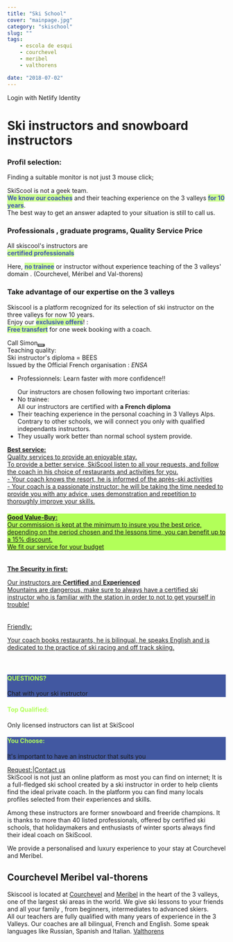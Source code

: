 ```yaml
---
title: "Ski School"
cover: "mainpage.jpg"
category: "skischool"
slug: ""
tags:
    - escola de esqui
    - courchevel
    - meribel
    - valthorens

date: "2018-07-02"
---
```



  <div data-netlify-identity-button>Login with Netlify Identity</div>

# Ski instructors and snowboard instructors

<div class="md-grid md-grid--no-spacing md-cell--middle">

<div class="md-paper md-paper--1 md-grid md-cell md-cell--4 md-cell--8-tablet">
<imgtest data="guide.png" height="75" width="200px" directory="pages" alt="Courchevel"></imgtest>
<div class="md-grid md-cell--6-tablet">
 <h3 class="h3 mb3">Profil selection:</h3>
  <p>Finding a suitable monitor is not just 3 mouse click;</p> <p>SkiScool is not a geek team.<br> <b style="color:#3f51b5;background-color:#ccff90">We know our coaches</b> and their teaching experience on the 3 valleys <b style="color:#3f51b5;background-color:#ccff90">for 10 years</b>. <br>The best way to get an answer adapted to your situation is still to call us.</p>
  </div>
</div>
 

<div class="md-paper md-paper--1 md-grid md-cell md-cell--4 md-cell--8-tablet">
 <imgtest data="certified.png" height="75" width="200px" directory="pages" alt="Courchevel"></imgtest>
 <div class="md-grid md-cell--6-tablet">
<h3>Professionals , graduate programs, Quality Service Price</h3>
 <p>All skiscool's instructors are <br><b style="color:#3f51b5;background-color:#ccff90">certified professionals</b></p>
 <p>Here, <b style="color:#3f51b5;background-color:#ccff90">no trainee</b> or instructor without experience teaching of the 3 valleys' domain .  (Courchevel, Méribel and Val-thorens)</p>
</div>
</div>
 

<div class="md-paper md-paper--1 md-grid md-cell md-cell--4 md-cell--8-tablet">
  <imgtest data="years-experience.png" height="75" width="200px" directory="pages" alt="Courchevel"></imgtest>
<div class="md-grid md-cell--6-tablet">
  <h3>Take advantage of our expertise on the 3 valleys</h3> <p>Skiscool is a platform recognized for its selection of ski instructor on the three valleys for now 10 years.<br> Enjoy our <b style="color:#3f51b5;background-color:#ccff90">exclusive offers</b>! :<br> <b style="color:#3f51b5;background-color:#ccff90">Free transfert</b> for one week booking with a coach.</p>
  </div> 
</div> 

<div class="md-grid md-grid--no-spacing md-cell--middle">
 <div style="flex-direction: column;width: 120px;" class="md-paper md-paper--1 md-grid md-cell md-cell--8">Call Simon<a href="tel:France+33675505209" class=" h2 black"><button tabindex="0" class="c48 c49 c35 c39" role="button" type="button" style="height: auto; background-color: transparent;">
 <div class="mr1 fa-stack-big">
 <i class="fa fa-circle fa-stack-8x gray" style="color: rgb(178, 255, 89);"></i><i class="fa fa-phone fa-stack-4x navy"></i></div></button></a>
 </div>
</div>


<div style="flex-direction: column;" class="md-grid md-cell md-cell--12">
<a title="La qualité d'enseignement" style="display: flex; flex-direction: row;">
<imgtest data="certified.png" height="75" width="300px" directory="pages" alt="Courchevel"></imgtest>
<div>
<span>
Teaching quality: <br>Ski instructor's diploma = BEES <br>
<span classname="h6"> Issued by the Official French organisation :  <em>ENSA</em></span><i class="fa fa-question-circle-o"></i></span>
<ul><li>Professionnels: Learn faster with more confidence!!</li> </ul>
<ul>Our instructors are chosen following two important criterias:
<li>No trainee: <br>All our instructors are certified with <b>a French diploma</b></li>
<li>Their teaching experience in the personal coaching in 3 Valleys Alps. Contrary to other schools, we will connect you only with qualified independants instructors. </li>
<li>They usually work better than normal school system provide</b>.</li>
</div>
</a>
</div>

<div style="flex-direction: column;padding-bottom: 4%;" class="md-grid md-cell md-cell--12">
<a title="Service" href="/L_ecole_de_ski/" style="display: flex; flex-direction: row;">
<span><b>Best service:</b><br> Quality services to provide an enjoyable stay.<i class="fa fa-question-circle-o"></i><br/> To provide a better service, SkiScool listen to all your requests, and follow the coach in his choice of restaurants and activities for you.<br/> - Your coach knows the resort, he is informed of the après-ski activities <br/>- Your coach is a passionate instructor: he will be taking the time needed to provide you with any advice, uses demonstration and repetition to thoroughly improve your skills.</b></span>
<imgtest data="lm-pistes.jpg" height="75" width="300px" directory="pages" alt="service client" coverclassname="md-paper md-paper--1"></imgtest>
</a>
</div> 

<div style="flex-direction: column;" class="md-grid md-paper md-paper--2 md-cell md-cell--6 md-cell--middle">
<a title="Price/Quality" href="/Articles/" style="display: flex; flex-direction: row; background-color:rgb(178, 255, 89)">
<span><b>Good Value-Buy:</b><i class="fa fa-question-circle-o"></i><br> Our commission is kept at the minimum to insure you the best price, depending on the period chosen and the lessons time, you can benefit up to a 15% discount.<br> We fit our service for your budget</span>
</a>
</div>

<div style="flex-direction: column;padding-top: 4%;padding-bottom: 4%;" class="md-grid md-cell md-cell--12">
<a title="Security" href="/Chalets/" style="display: flex; flex-direction: row;">
<span>
<p><b>The Security in first:<i class="fa fa-question-circle-o"></i></b></p>
<p>Our instructors are <b>Certified</b> and <b>Experienced</b><br/> Mountains are dangerous, make sure to always have a certified ski instructor who is familiar with the station in order to not to get yourself in trouble! </p></span>
<imgtest data="helico.jpg" height="75" width="300px" directory="pages" alt="Sécurité" coverclassname="md-paper md-paper--1"></imgtest> 
</a>
</div>

<div style="flex-direction: column;padding-bottom: 4%;" class="md-grid md-cell md-cell--12">
<a title="Convivial:" href="/Hotels/" style="display: flex; flex-direction: row;">
<span>Friendly:<i class="fa fa-question-circle-o"></i> 
<p>Your coach books restaurants, he is bilingual, he speaks English and is dedicated to the practice of ski racing and off track skiing.</p></span>
<imgtest data="years-experience.png" height="75" width="300px" directory="pages" alt="Courchevel"></imgtest></div>
</a>
</div>

<div style="flex-direction: column" class="md-grid md-cell md-cell--12">
<reactfb language="fr" newDivName="sel" appId="562112907171338" type="post" desc="Private ski instructor courchevel 1850 Dubai - courchevel"/></reactfb>
</div>



<div class="md-grid md-grid--no-spacing md-cell--middle">
<div id="questions" style="flex: 1;background-color: rgb(66, 88, 161); flex-direction: column;" class="md-paper md-paper--1 md-grid md-cell md-cell--4"><imgtest data="envelope.jpg" class="boxshad rounded bg-white"  height="75" directory="pages" alt="Courchevel"></imgtest>
<h4 style="color: rgb(178, 255, 89);">QUESTIONS?</h4><p>Chat with your ski instructor</p></div>

<div id="topQualification" style="flex: 1; flex-direction: column;" class="md-paper md-paper--1 md-grid md-cell md-cell--4">
  <imgtest data="shield.png" class="boxshad rounded bg-white"  height="75" directory="pages" alt="Courchevel"></imgtest>
<h4 style="color: rgb(178, 255, 89);">Top Qualified:</h4><p>Only licensed instructors can list at SkiScool</p></div>

<div id="thumbsUp" style="flex: 1; background-color: rgb(66, 88, 161);flex-direction: column;" class="md-paper md-paper--1 md-grid md-cell md-cell--4">
  <imgtest data="thumbs.jpg" class="boxshad rounded bg-white"  height="75" directory="pages" alt="Courchevel"></imgtest>
<h4 style="color: rgb(178, 255, 89);">You Choose:</h4>
<p>It's important to have an instructor that suits you</p>
</div>

</div>


<div style="flex: 1; flex-direction: row;justify-content: center;" class="md-paper md-paper--1 md-grid md-cell md-cell--4">
<a class="emailrot silver" href="mailto:simon@skiscool.com?subject=question">Request:</a><span class="px2">|</span><a class="emailrot silver" href="mailto:simon@skiscool.com?subject=contact">Contact us</a>
</div>

<div class="md-paper">
SkiScool is not just an online platform as most you can find on internet; It is a full-fledged ski school created by a ski instructor in order to help clients find the ideal private coach. In the platform you can find many locals profiles selected from their experiences and skills. 

Among these instructors are former snowboard and freeride champions. It is thanks to more than 40 listed professionals, offered by certified ski schools, that holidaymakers and enthusiasts of winter sports always find their ideal coach on SkiScool. 

We provide a personalised and luxury experience to your stay at Courchevel and Meribel.
</div>

## Courchevel Meribel val-thorens

Skiscool is located at <a href='Map/Courchevel' title='Courchevel'>Courchevel</a> and <a href='Map/Meribel' title='Meribel'>Meribel</a> in the heart of the 3 valleys, one of the largest ski areas in the world. We give ski lessons to your friends and all your family , from beginners, intermediates to advanced skiers.  
All our teachers are fully qualified with many years of experience in the 3 Valleys. 
Our coaches are all bilingual, French and English. Some speak languages like Russian, Spanish and Italian. <a href='Map/Valthorens' title='Valthorens'>Valthorens</a>

